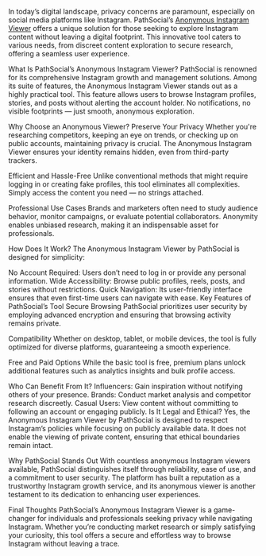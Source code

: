 
In today’s digital landscape, privacy concerns are paramount, especially on social media platforms like Instagram. PathSocial’s [Anonymous Instagram Viewer](https://www.pathsocial.com/free-instagram-tools/web-viewer-for-instagram/) offers a unique solution for those seeking to explore Instagram content without leaving a digital footprint. This innovative tool caters to various needs, from discreet content exploration to secure research, offering a seamless user experience.

What Is PathSocial’s Anonymous Instagram Viewer?
PathSocial is renowned for its comprehensive Instagram growth and management solutions. Among its suite of features, the Anonymous Instagram Viewer stands out as a highly practical tool. This feature allows users to browse Instagram profiles, stories, and posts without alerting the account holder. No notifications, no visible footprints — just smooth, anonymous exploration.

Why Choose an Anonymous Viewer?
Preserve Your Privacy
Whether you're researching competitors, keeping an eye on trends, or checking up on public accounts, maintaining privacy is crucial. The Anonymous Instagram Viewer ensures your identity remains hidden, even from third-party trackers.

Efficient and Hassle-Free
Unlike conventional methods that might require logging in or creating fake profiles, this tool eliminates all complexities. Simply access the content you need — no strings attached.

Professional Use Cases
Brands and marketers often need to study audience behavior, monitor campaigns, or evaluate potential collaborators. Anonymity enables unbiased research, making it an indispensable asset for professionals.

How Does It Work?
The Anonymous Instagram Viewer by PathSocial is designed for simplicity:

No Account Required: Users don’t need to log in or provide any personal information.
Wide Accessibility: Browse public profiles, reels, posts, and stories without restrictions.
Quick Navigation: Its user-friendly interface ensures that even first-time users can navigate with ease.
Key Features of PathSocial’s Tool
Secure Browsing
PathSocial prioritizes user security by employing advanced encryption and ensuring that browsing activity remains private.

Compatibility
Whether on desktop, tablet, or mobile devices, the tool is fully optimized for diverse platforms, guaranteeing a smooth experience.

Free and Paid Options
While the basic tool is free, premium plans unlock additional features such as analytics insights and bulk profile access.

Who Can Benefit From It?
Influencers: Gain inspiration without notifying others of your presence.
Brands: Conduct market analysis and competitor research discreetly.
Casual Users: View content without committing to following an account or engaging publicly.
Is It Legal and Ethical?
Yes, the Anonymous Instagram Viewer by PathSocial is designed to respect Instagram’s policies while focusing on publicly available data. It does not enable the viewing of private content, ensuring that ethical boundaries remain intact.

Why PathSocial Stands Out
With countless anonymous Instagram viewers available, PathSocial distinguishes itself through reliability, ease of use, and a commitment to user security. The platform has built a reputation as a trustworthy Instagram growth service, and its anonymous viewer is another testament to its dedication to enhancing user experiences.

Final Thoughts
PathSocial’s Anonymous Instagram Viewer is a game-changer for individuals and professionals seeking privacy while navigating Instagram. Whether you’re conducting market research or simply satisfying your curiosity, this tool offers a secure and effortless way to browse Instagram without leaving a trace.
